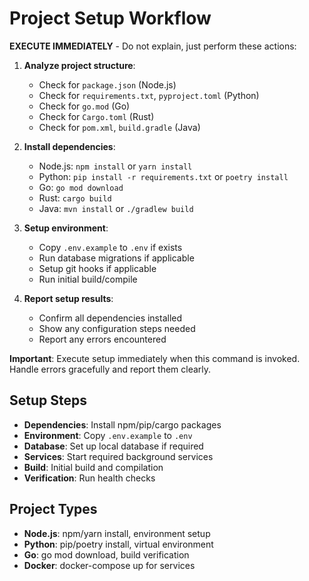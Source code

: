 # Project Setup Workflow

**EXECUTE IMMEDIATELY** - Do not explain, just perform these actions:

1. **Analyze project structure**:
   - Check for `package.json` (Node.js)
   - Check for `requirements.txt`, `pyproject.toml` (Python)
   - Check for `go.mod` (Go)
   - Check for `Cargo.toml` (Rust)
   - Check for `pom.xml`, `build.gradle` (Java)

2. **Install dependencies**:
   - Node.js: `npm install` or `yarn install`
   - Python: `pip install -r requirements.txt` or `poetry install`
   - Go: `go mod download`
   - Rust: `cargo build`
   - Java: `mvn install` or `./gradlew build`

3. **Setup environment**:
   - Copy `.env.example` to `.env` if exists
   - Run database migrations if applicable
   - Setup git hooks if applicable
   - Run initial build/compile

4. **Report setup results**:
   - Confirm all dependencies installed
   - Show any configuration steps needed
   - Report any errors encountered

**Important**: Execute setup immediately when this command is invoked. Handle errors gracefully and report them clearly.

## Setup Steps
- **Dependencies**: Install npm/pip/cargo packages
- **Environment**: Copy `.env.example` to `.env`
- **Database**: Set up local database if required
- **Services**: Start required background services
- **Build**: Initial build and compilation
- **Verification**: Run health checks

## Project Types
- **Node.js**: npm/yarn install, environment setup
- **Python**: pip/poetry install, virtual environment
- **Go**: go mod download, build verification
- **Docker**: docker-compose up for services